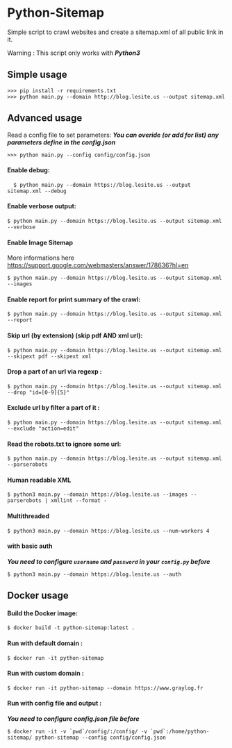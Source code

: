 # Python-Sitemap

Simple script to crawl websites and create a sitemap.xml of all public link in it.

Warning : This script only works with ***Python3***

## Simple usage

	>>> pip install -r requirements.txt
	>>> python main.py --domain http://blog.lesite.us --output sitemap.xml

## Advanced usage

Read a config file to set parameters:
***You can overide (or add for list) any parameters define in the config.json***

	>>> python main.py --config config/config.json

#### Enable debug:

  ```
	$ python main.py --domain https://blog.lesite.us --output sitemap.xml --debug
  ```

#### Enable verbose output:

  ```
  $ python main.py --domain https://blog.lesite.us --output sitemap.xml --verbose
  ```

#### Enable Image Sitemap

More informations here https://support.google.com/webmasters/answer/178636?hl=en

  ```
  $ python main.py --domain https://blog.lesite.us --output sitemap.xml --images
  ```

#### Enable report for print summary of the crawl:

  ```
  $ python main.py --domain https://blog.lesite.us --output sitemap.xml --report
  ```

#### Skip url (by extension) (skip pdf AND xml url):

  ```
  $ python main.py --domain https://blog.lesite.us --output sitemap.xml --skipext pdf --skipext xml
  ```

#### Drop a part of an url via regexp :

  ```
  $ python main.py --domain https://blog.lesite.us --output sitemap.xml --drop "id=[0-9]{5}"
  ```

#### Exclude url by filter a part of it :

  ```
  $ python main.py --domain https://blog.lesite.us --output sitemap.xml --exclude "action=edit"
  ```

#### Read the robots.txt to ignore some url:

  ```
  $ python main.py --domain https://blog.lesite.us --output sitemap.xml --parserobots
  ```

#### Human readable XML

```
$ python3 main.py --domain https://blog.lesite.us --images --parserobots | xmllint --format -
```

#### Multithreaded

```
$ python3 main.py --domain https://blog.lesite.us --num-workers 4
```

#### with basic auth
***You need to configure `username` and `password` in your `config.py` before***
```
$ python3 main.py --domain https://blog.lesite.us --auth
```

## Docker usage

#### Build the Docker image:

  ```
  $ docker build -t python-sitemap:latest .
  ```

#### Run with default domain :

  ```
  $ docker run -it python-sitemap
  ```

#### Run with custom domain :

  ```
  $ docker run -it python-sitemap --domain https://www.graylog.fr
  ```

#### Run with config file and output :
***You need to configure config.json file before***

  ```
  $ docker run -it -v `pwd`/config/:/config/ -v `pwd`:/home/python-sitemap/ python-sitemap --config config/config.json
  ```
